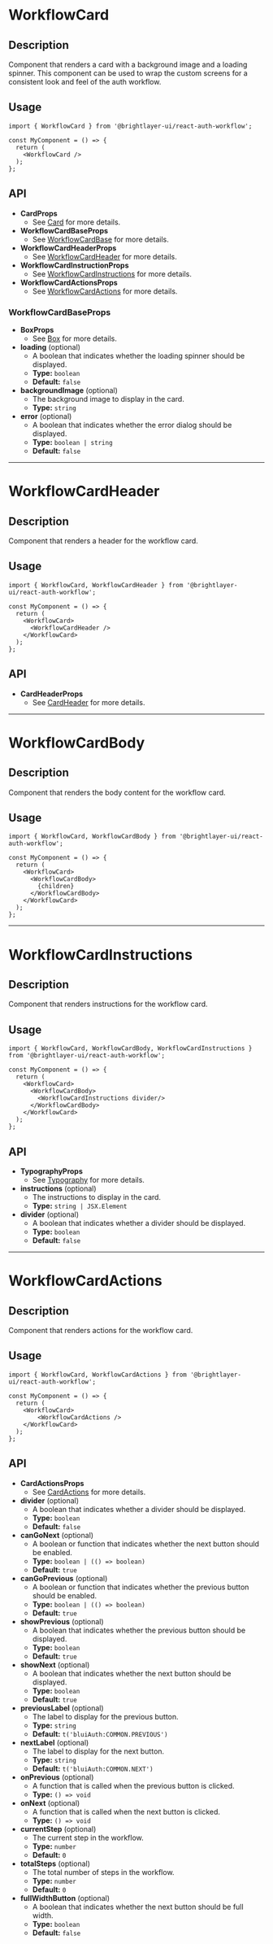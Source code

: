 # WorkflowCard

## Description
Component that renders a card with a background image and a loading spinner. This component can be used to wrap the custom screens for a consistent look and feel of the auth workflow.

## Usage
```tsx
import { WorkflowCard } from '@brightlayer-ui/react-auth-workflow';

const MyComponent = () => {
  return (
    <WorkflowCard />
  );
};
```

## API

- **CardProps** 
    - See [Card](https://mui.com/components/cards/) for more details.
- **WorkflowCardBaseProps** 
    - See [WorkflowCardBase](#workflowcardbaseprops) for more details.
- **WorkflowCardHeaderProps** 
    - See [WorkflowCardHeader](#workflowcardheader) for more details.
- **WorkflowCardInstructionProps** 
    - See [WorkflowCardInstructions](#workflowcardinstructions) for more details.
- **WorkflowCardActionsProps** 
    - See [WorkflowCardActions](#workflowcardactions) for more details.

### WorkflowCardBaseProps

- **BoxProps** 
    - See [Box](https://mui.com/components/box/) for more details.
- **loading** (optional)
    - A boolean that indicates whether the loading spinner should be displayed.
    - **Type:** `boolean`
    - **Default:** `false`
- **backgroundImage** (optional)
    - The background image to display in the card.
    - **Type:** `string`
- **error** (optional)
    - A boolean that indicates whether the error dialog should be displayed.
    - **Type:** `boolean | string`
    - **Default:** `false`

---
# WorkflowCardHeader

## Description
Component that renders a header for the workflow card.

## Usage
```tsx
import { WorkflowCard, WorkflowCardHeader } from '@brightlayer-ui/react-auth-workflow';

const MyComponent = () => {
  return (
    <WorkflowCard>
      <WorkflowCardHeader />
    </WorkflowCard>
  );
};
```

## API

- **CardHeaderProps** 
    - See [CardHeader](https://mui.com/components/cards/#cardheader) for more details.

---
# WorkflowCardBody

## Description
Component that renders the body content for the workflow card.

## Usage
```tsx
import { WorkflowCard, WorkflowCardBody } from '@brightlayer-ui/react-auth-workflow';

const MyComponent = () => {
  return (
    <WorkflowCard>
      <WorkflowCardBody>
        {children}
      </WorkflowCardBody>
    </WorkflowCard>
  );
};
```

---
# WorkflowCardInstructions

## Description
Component that renders instructions for the workflow card.

## Usage
```tsx
import { WorkflowCard, WorkflowCardBody, WorkflowCardInstructions } from '@brightlayer-ui/react-auth-workflow';

const MyComponent = () => {
  return (
    <WorkflowCard>
      <WorkflowCardBody>
        <WorkflowCardInstructions divider/>
      </WorkflowCardBody>
    </WorkflowCard>
  );
};
```

## API

- **TypographyProps** 
    - See [Typography](https://mui.com/components/typography/) for more details.
- **instructions** (optional)
    - The instructions to display in the card.
    - **Type:** `string | JSX.Element`
- **divider** (optional)
    - A boolean that indicates whether a divider should be displayed.
    - **Type:** `boolean`
    - **Default:** `false`

---
# WorkflowCardActions

## Description
Component that renders actions for the workflow card.

## Usage
```tsx
import { WorkflowCard, WorkflowCardActions } from '@brightlayer-ui/react-auth-workflow';

const MyComponent = () => {
  return (
    <WorkflowCard>
        <WorkflowCardActions />
    </WorkflowCard>
  );
};
```

## API

- **CardActionsProps** 
    - See [CardActions](https://mui.com/components/card-actions/) for more details.
- **divider** (optional)
    - A boolean that indicates whether a divider should be displayed.
    - **Type:** `boolean`
    - **Default:** `false`
- **canGoNext** (optional)
    - A boolean or function that indicates whether the next button should be enabled.
    - **Type:** `boolean | (() => boolean)`
    - **Default:** `true`
- **canGoPrevious** (optional)
    - A boolean or function that indicates whether the previous button should be enabled.
    - **Type:** `boolean | (() => boolean)`
    - **Default:** `true`
- **showPrevious** (optional)
    - A boolean that indicates whether the previous button should be displayed.
    - **Type:** `boolean`
    - **Default:** `true`
- **showNext** (optional)
    - A boolean that indicates whether the next button should be displayed.
    - **Type:** `boolean`
    - **Default:** `true`
- **previousLabel** (optional)
  - The label to display for the previous button.
  - **Type:** `string`
  - **Default:** `t('bluiAuth:COMMON.PREVIOUS')`
- **nextLabel** (optional)
  - The label to display for the next button.
  - **Type:** `string`
  - **Default:** `t('bluiAuth:COMMON.NEXT')`
- **onPrevious** (optional)
    - A function that is called when the previous button is clicked.
    - **Type:** `() => void`
- **onNext** (optional)
    - A function that is called when the next button is clicked.
    - **Type:** `() => void`
- **currentStep** (optional)
    - The current step in the workflow.
    - **Type:** `number`
    - **Default:** `0`
- **totalSteps** (optional)
    - The total number of steps in the workflow.
    - **Type:** `number`
    - **Default:** `0`
- **fullWidthButton** (optional)
    - A boolean that indicates whether the next button should be full width.
    - **Type:** `boolean`
    - **Default:** `false`